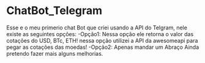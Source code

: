 # ChatBot_Telegram
Esse e o meu primerio chat Bot que criei usando a API do Telgram, nele existe as seguintes opções:
-Opção1: Nessa opção ele retorna o valor das cotações do USD, BTc, ETH! nessa opção utilizei a API da awesomeapi para pegar as cotações das moedas!
-Opção2: Apenas mandar um Abraço
Ainda pretendo fazer mais alguns melhorias.
